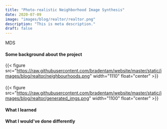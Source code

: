 ```yaml
---
title: "Photo-realistic Neighborhood Image Synthesis"
date: 2020-07-09
image: "images/blog/realtor/realtor.png"
description: "This is meta description."
draft: false
---
```

MDS

#### Some background about the project

{{< figure src="https://raw.githubusercontent.com/bradentam/website/master/static/images/blog/realtor/neighbourhoods.png" width="1110" float="center" >}}


#### 

{{< figure src="https://raw.githubusercontent.com/bradentam/website/master/static/images/blog/realtor/generated_imgs.png" width="1100" float="center" >}}


#### What I learned

#### What I would've done differently